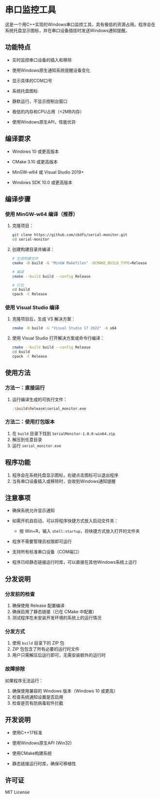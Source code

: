 # 串口监控工具

这是一个用C++实现的Windows串口监控工具，具有极低的资源占用。程序会在系统托盘显示图标，并在串口设备插拔时发送Windows通知提醒。

## 功能特点

- 实时监控串口设备的插入和移除

- 使用Windows原生通知系统提醒设备变化

- 显示具体的COM口号

- 系统托盘图标

- 静默运行，不显示控制台窗口

- 极低的内存和CPU占用（<2MB内存）

- 使用Windows原生API，性能优异

## 编译要求

- Windows 10 或更高版本

- CMake 3.10 或更高版本

- MinGW-w64 或 Visual Studio 2019+

- Windows SDK 10.0 或更高版本

## 编译步骤

### 使用 MinGW-w64 编译（推荐）

1. 克隆项目：
   
   ```bash
   git clone https://github.com/ckdfs/serial-monitor.git
   cd serial-monitor
   ```

2. 创建构建目录并编译：
   
   ```bash
   # 生成构建文件
   cmake -B build -G "MinGW Makefiles" -DCMAKE_BUILD_TYPE=Release

   # 编译
   cmake --build build --config Release

   # 打包
   cd build
   cpack -C Release
   ```

### 使用 Visual Studio 编译

1. 克隆项目后，生成 VS 解决方案：
   
   ```bash
   cmake -B build -G "Visual Studio 17 2022" -A x64
   ```

2. 使用 Visual Studio 打开解决方案或命令行编译：
   
   ```bash
   cmake --build build --config Release
   cd build
   cpack -C Release
   ```

## 使用方法

### 方法一：直接运行
1. 运行编译生成的可执行文件：
   ```bash
   .\build\Release\serial_monitor.exe
   ```

### 方法二：使用打包版本
1. 在 `build` 目录下找到 `SerialMonitor-1.0.0-win64.zip`
2. 解压到任意目录
3. 运行 `serial_monitor.exe`

## 程序功能
1. 程序会在系统托盘显示图标，右键点击图标可以退出程序
2. 当有串口设备插入或移除时，会收到Windows通知提醒

## 注意事项

- 确保系统允许显示通知

- 如需开机自启动，可以将程序快捷方式放入启动文件夹：
  - 按 Win+R，输入 `shell:startup`，将快捷方式放入打开的文件夹

- 程序不需要管理员权限即可运行

- 支持所有标准串口设备（COM端口）

- 程序已经静态链接运行时库，可以直接在其他Windows系统上运行

## 分发说明

### 分发前的检查
1. 确保使用 Release 配置编译
2. 确保启用了静态链接（已在 CMake 中配置）
3. 测试程序在未安装开发环境的系统上的运行情况

### 分发方式
1. 使用 `build` 目录下的 ZIP 包
2. ZIP 包包含了所有必要的运行时文件
3. 用户只需解压后运行即可，无需安装额外的运行时

### 故障排除
如果程序无法运行：
1. 确保使用兼容的 Windows 版本（Windows 10 或更高）
2. 检查系统通知设置是否启用
3. 检查是否有防病毒软件拦截

## 开发说明

- 使用C++17标准

- 使用Windows原生API (Win32)

- 使用CMake构建系统

- 静态链接运行时库，确保可移植性

## 许可证

MIT License


